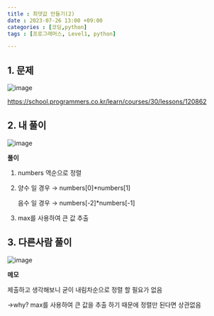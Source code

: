 ```yaml
---
title : 최댓값 만들기(2)
date : 2023-07-26 13:00 +09:00
categories : [코딩,python]
tags : [프로그래머스, Level1, python]

---
```


## 1. 문제
![image](https://github.com/mini0-0/mini0-0.github.io/assets/63296983/a9ba3841-c619-4d34-bdaf-2469575b5d8b)

<https://school.programmers.co.kr/learn/courses/30/lessons/120862>

## 2. 내 풀이
![image](https://github.com/mini0-0/mini0-0.github.io/assets/63296983/6a2ed319-b537-42dd-be31-f8a771580014)

**풀이**

1. numbers 역순으로 정렬
2. 양수 일 경우 → numbers[0]*numbers[1]
    
    음수 일 경우 → numbers[-2]*numbers[-1]
    
3. max를 사용하여 큰 값 추출


## 3. 다른사람 풀이
![image](https://github.com/mini0-0/mini0-0.github.io/assets/63296983/03833010-8725-498d-81b3-f7dcee3c9f40)


**메모**

제출하고 생각해보니 굳이 내림차순으로 정렬 할 필요가 없음

→why? max를 사용하여 큰 값을 추출 하기 때문에 정렬만 된다면 상관없음

